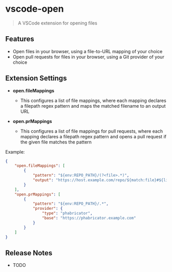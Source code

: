 # vscode-open

> A VSCode extension for opening files

## Features

- Open files in your browser, using a file-to-URL mapping of your choice
- Open pull requests for files in your browser, using a Git provider of your choice

## Extension Settings

[comment]: # (TODO: More details about variables and setting formats)

- **open.fileMappings**
  - This configures a list of file mappings, where each mapping declares a filepath regex pattern and maps the matched filename to an output URL

- **open.prMappings**
  - This configures a list of file mappings for pull requests, where each mapping declares a filepath regex pattern and opens a pull request if the given file matches the pattern

Example:

```json
{
    "open.fileMappings": [
        {
            "pattern": "${env:REPO_PATH}/(?<file>.*)",
            "output": "https://host.example.com/repo/${match:file}#${lines}"
        }
    ],
    "open.prMappings": [
        {
            "pattern": "${env:REPO_PATH}/.*",
            "provider": {
                "type": "phabricator",
                "base": "https://phabricator.example.com"
            }
        }
    ]
}
```

## Release Notes

- TODO
